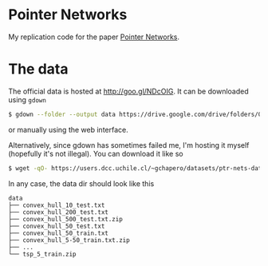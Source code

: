 # Pointer Networks
My replication code for the paper [Pointer Networks](https://arxiv.org/abs/1506.03134).

# The data
The official data is hosted at http://goo.gl/NDcOIG. It can be downloaded using `gdown`
```bash
$ gdown --folder --output data https://drive.google.com/drive/folders/0B2fg8yPGn2TCMzBtS0o4Q2RJaEU
```
or manually using the web interface.

Alternatively, since gdown has sometimes failed me, I'm hosting it myself (hopefully it's not illegal).
You can download it like so
```bash
$ wget -qO- https://users.dcc.uchile.cl/~gchapero/datasets/ptr-nets-data.tar.gz | tar -C data -xzv
```

In any case, the data dir should look like this
```
data
├── convex_hull_10_test.txt
├── convex_hull_200_test.txt
├── convex_hull_500_test.txt.zip
├── convex_hull_50_test.txt
├── convex_hull_50_train.txt
├── convex_hull_5-50_train.txt.zip
├── ...
└── tsp_5_train.zip
```


